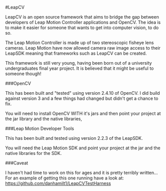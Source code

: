 
#LeapCV

LeapCV is an open source framework that aims to bridge the gap between developers of Leap Motion Controller applications and OpenCV. The idea is to make it easier for someone that wants to get into computer vision, to do so.

The Leap Motion Controller is made up of two stereoscopic fisheye lens cameras. Leap Motion have now allowed camera raw image access to their LeapSDK meaning that frameworks such as LeapCV can be created.

This framework is still very young, having been born out of a university undergraduates final year project. It is believed that it might be useful to someone though!



###OpenCV

This has been built and "tested" using  version 2.4.10 of OpenCV. I did build against version 3 and a few things had changed but didn't get a chance to fix.

You will need to install OpenCV WITH it's jars and then point your project at the jar library and the native libraries,

###Leap Motion Developer Tools

This has been built and tested using version 2.2.3 of the LeapSDK. 

You will need the Leap Motion SDK and point your project at the jar and the native libraries for the SDK.

###Caveat

I haven't had time to work on this for ages and it is pretty terribly written... For an example of getting this one running have a look at: https://github.com/danhamilt1/LeapCVTestHarness
